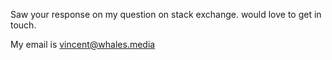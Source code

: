 Saw your response on my question on stack exchange. would love to get in touch. 

My email is vincent@whales.media
